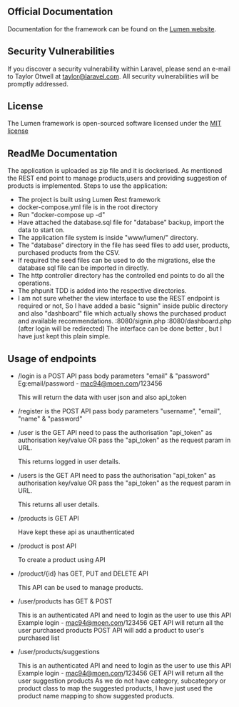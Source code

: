 
## Official Documentation

Documentation for the framework can be found on the [Lumen website](http://lumen.laravel.com/docs).

## Security Vulnerabilities

If you discover a security vulnerability within Laravel, please send an e-mail to Taylor Otwell at taylor@laravel.com. All security vulnerabilities will be promptly addressed.

## License

The Lumen framework is open-sourced software licensed under the [MIT license](http://opensource.org/licenses/MIT)


## ReadMe Documentation

The application is uploaded as zip file and it is dockerised. As mentioned the REST end point to manage products,users and providing suggestion of products is implemented. Steps to use the application:

- The project is built using Lumen Rest framework
- docker-compose.yml file is in the root directory
- Run "docker-compose up -d"
- Have attached the database.sql file for "database" backup, import the data to start on.
- The application file system is inside "www/lumen/" directory.
- The "database" directory in the file has seed files to add user, products, purchased products from the CSV.
- If required the seed files can be used to do the migrations, else the database sql file can be imported in directly.
- The http controller directory has the controlled end points to do all the operations.
- The phpunit TDD is added into the respective directories.
- I am not sure whether the view interface to use the REST endpoint is required or not, So I have added a basic "signin" inside public directory and also "dashboard" file which actually shows the purchased product and available recommendations.
:8080/signin.php
:8080/dashboard.php (after login will be redirected)
The interface can be done better , but I  have just kept this plain simple.


## Usage of endpoints

- /login is a POST API
    pass body parameters "email" & "password"
    Eg:email/password - mac94@moen.com/123456

    This will return the data with user json and also api_token

- /register is the POST API
    pass body parameters "username", "email", "name" & "password"


- /user is the GET API
    need to pass the authorisation "api_token" as authorisation key/value OR pass the "api_token" as the request param in URL.

    This returns logged in user details.

- /users is the GET API
    need to pass the authorisation "api_token" as authorisation key/value OR pass the "api_token" as the request param in URL.

    This returns all user details.

- /products is GET API

    Have kept these api as unauthenticated

- /product is post API

    To create a product using API

- /product/{id} has GET, PUT and DELETE API 

    This API can be used to manage products.

- /user/products has GET & POST

    This is an authenticated API and need to login as the user to use this API
    Example login - mac94@moen.com/123456 
    GET API will return all the user purchased products
    POST API will add a product to user's purchased list

- /user/products/suggestions

    This is an authenticated API and need to login as the user to use this API
    Example login - mac94@moen.com/123456
    GET API will return all the user suggestion products
    As we do not have category, subcategory or product class to map the suggested products, I have just used the product name mapping to show suggested products.